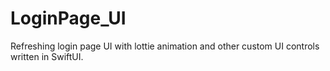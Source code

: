 # LoginPage_UI
Refreshing login page UI with lottie animation and other custom UI controls written in SwiftUI. 
